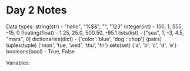 # Day 2 Notes

Data types:
string(str) - "hello", "%$&", "", "123"
integer(int) - 150, 1, 555, -15, 0
floating(float) - 1.25, 25.0, 500.50, -95.1
lists(list) - ["sea", 1, -3, 4.5, "mars", 0]
dictionaries(dict) - {'color':'blue', 'dog':'chop'} (pairs)
tuples(tuple) ('mon', 'tue, 'wed', 'thu', 'fri')
sets(set) {'a', 'b', 'c', 'd', 'e'}
booleans(bool) - True, False

Variables:
